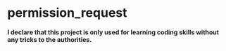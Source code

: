 # permission_request
**I declare that this project is only used for learning coding skills without any tricks to the authorities.**
